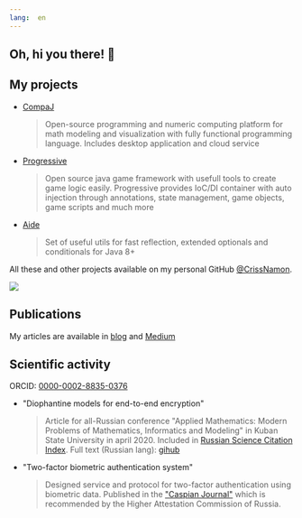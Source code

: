 ```yaml
---
lang:  en
---
```

## Oh, hi you there! 👋

## My projects
- [CompaJ](https://github.com/CrissNamon/compaj-cloud)
    > Open-source programming and numeric computing platform for math modeling and visualization with fully functional programming language. Includes desktop application and cloud service
- [Progressive](https://github.com/CrissNamon/progressive)
    > Open source java game framework with usefull tools to create game logic easily. Progressive provides IoC/DI container with auto injection through annotations, state management, game objects, game scripts and much more
- [Aide](https://github.com/CrissNamon/aide)
    > Set of useful utils for fast reflection, extended optionals and conditionals for Java 8+
    
All these and other projects available on my personal GitHub [@CrissNamon](https://github.com/CrissNamon).
    
<img src="https://github-readme-stats.vercel.app/api?username=crissnamon&title_color=0074D9&text_color=E5C07B&icon_color=2ECC40&border_color=30363D&bg_color=161B22&show_icons=true&cache_seconds=1800&locale=en&border_radius=5&hide=,issues,&count_private=true&include_all_commit=true"/>

## Publications
My articles are available in [blog](https://hiddenproject.tech/en/blog) and [Medium](https://medium.com/@danilarassokhin)

## Scientific activity
ORCID: [0000-0002-8835-0376](https://orcid.org/0000-0002-8835-0376)
- "Diophantine models for end-to-end encryption"
    > Article for all-Russian conference "Applied Mathematics: Modern Problems of Mathematics, Informatics and Modeling" in Kuban State University in april 2020. Included in [Russian Science Citation Index](https://www.elibrary.ru/item.asp?id=46415961). Full text (Russian lang): [gihub](https://raw.githubusercontent.com/CrissNamon/crissnamon.github.io/main/ru/science/diophantine_models_for_encryption.pdf)
- "Two-factor biometric authentication system"
    > Designed service and protocol for two-factor authentication using biometric data. Published in the ["Caspian Journal"](https://hi-tech.asu.edu.ru/files/4(56)/66-74.pdf) which is recommended by the Higher Attestation Commission of Russia. 
